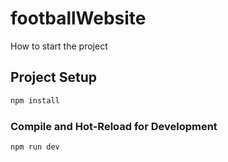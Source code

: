 # footballWebsite

How to start the project
## Project Setup

```sh
npm install
```

### Compile and Hot-Reload for Development

```sh
npm run dev
```

